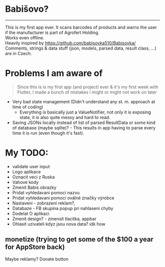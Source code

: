 # Babišovo?
---

This is my first app ever. It scans barcodes of products and warns the user if the manufacturer is part of Agrofert Holding.  
Works even offline.  
Heavily inspired by https://github.com/babisovka510/Babisovka/  
Comments, strings & data stuff (json, models, parsed data, result class, ...) are in Czech. 

# Problems I am aware of

> Since this is is my first app (and project) ever & it's my first week with Flutter, I made a bunch of mistakes I might or might not work on later

- Very bad state management (Didn't understand any st. m. approach at time of coding)
  - Everything is basically just a ValueNotifier, not only it is exposing state, it is also quite messy and hard to read.
- Saving JSONs locally instead of list of parsed ResultData or some kind of database (maybe sqlite)? - This results in app having to parse every time it is run (even though it's fast).

# My TODO:
- validate user input
- Logo aplikace 
- Oznacit veci z Ruska
- Vahove kody
- Zmenit Babis obrazky
- Pridat vyhledavani pomoci nazvu
- Pridat vyhledavani pomoci oválné značky výrobce
- Nastaveni - zobrazeni reklam?, 
- Databaze - FB skupina popup pri nahlaseni chyby
- Dodelat O aplikaci
- Zmenit design? - zmensit tlacitka, appbar
- Ohlasit uzivateli kdyz jsou nova data? idk how

## monetize (trying to get some of the $100 a year for AppStore back)
Maybe reklamy?
Donate button

